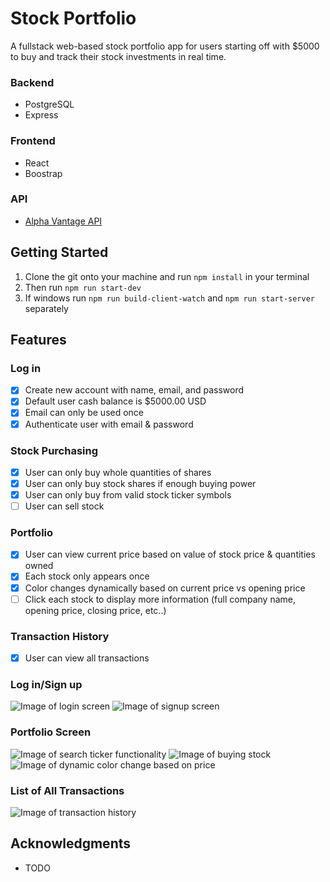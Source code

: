 # Stock Portfolio

A fullstack web-based stock portfolio app for users starting off with $5000 to buy and track their stock investments in real time.

### Backend
* PostgreSQL
* Express
### Frontend
* React
* Boostrap
### API
* [Alpha Vantage API](https://www.alphavantage.co/)

## Getting Started
1.  Clone the git onto your machine and run ```npm install``` in your terminal
2.  Then run ```npm run start-dev```
3.  If windows run ```npm run build-client-watch``` and ```npm run start-server``` separately

## Features
### Log in
- [x] Create new account with name, email, and password
- [x] Default user cash balance is $5000.00 USD
- [x] Email can only be used once
- [x] Authenticate user with email & password
### Stock Purchasing
- [x] User can only buy whole quantities of shares
- [x] User can only buy stock shares if enough buying power
- [x] User can only buy from valid stock ticker symbols
- [ ] User can sell stock
### Portfolio
- [x] User can view current price based on value of stock price & quantities owned
- [x] Each stock only appears once
- [x] Color changes dynamically based on current price vs opening price
- [ ] Click each stock to display more information (full company name, opening price, closing price, etc..)
### Transaction History
- [x] User can view all transactions

### Log in/Sign up

![Image of login screen](https://i.imgur.com/1fCsQgP.png)
![Image of signup screen](https://i.imgur.com/Zpfpso8.png)
### Portfolio Screen

![Image of search ticker functionality](https://i.imgur.com/BYtLIRt.png)
![Image of buying stock](https://i.imgur.com/zuNIUTd.png)
![Image of dynamic color change based on price](https://i.imgur.com/eHQN2vi.png)
### List of All Transactions

![Image of transaction history](https://i.imgur.com/AY6oqOS.png)

## Acknowledgments
* TODO
